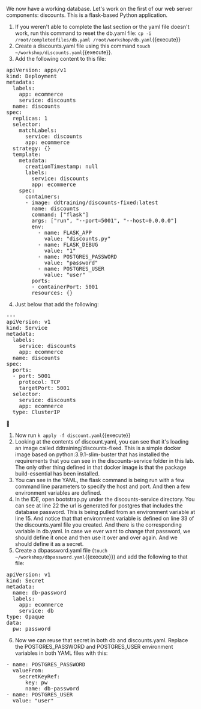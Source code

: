 We now have a working database. Let's work on the first of our web server components: discounts. This is a flask-based Python application. 

1.  If you weren't able to complete the last section or the yaml file doesn't work, run this command to reset the db.yaml file: `cp -i /root/completedfiles/db.yaml /root/workshop/db.yaml`{{execute}}
2.  Create a discounts.yaml file using this command `touch ~/workshop/discounts.yaml`{{execute}}.
3.  Add the following content to this file: 
<pre class="file" data-target="clipboard">
apiVersion: apps/v1
kind: Deployment
metadata:
  labels:
    app: ecommerce
    service: discounts
  name: discounts
spec:
  replicas: 1
  selector:
    matchLabels:
      service: discounts
      app: ecommerce
  strategy: {}
  template:
    metadata:
      creationTimestamp: null
      labels:
        service: discounts
        app: ecommerce
    spec:
      containers:
      - image: ddtraining/discounts-fixed:latest
        name: discounts
        command: ["flask"]
        args: ["run", "--port=5001", "--host=0.0.0.0"]
        env:
          - name: FLASK_APP
            value: "discounts.py"
          - name: FLASK_DEBUG
            value: "1"
          - name: POSTGRES_PASSWORD
            value: "password"
          - name: POSTGRES_USER
            value: "user"
        ports:
        - containerPort: 5001
        resources: {}
</pre>

4.  Just below that add the following:
<pre class="file" data-target="clipboard">
---
apiVersion: v1
kind: Service
metadata:
  labels:
    service: discounts
    app: ecommerce
  name: discounts
spec:
  ports:
  - port: 5001
    protocol: TCP
    targetPort: 5001
  selector:
    service: discounts
    app: ecommerce
  type: ClusterIP
</pre>

1.  Now run `k apply -f discount.yaml`{{execute}} 
2.  Looking at the contents of discount.yaml, you can see that it's loading an image called ddtraining/discounts-fixed. This is a simple docker image based on python:3.9.1-slim-buster that has installed the requirements that you can see in the discounts-service folder in this lab. The only other thing defined in that docker image is that the package build-essential has been installed. 
3.  You can see in the YAML, the flask command is being run with a few command line parameters to specify the host and port. And then a few environment variables are defined. 
4.  In the IDE, open bootstrap.py under the discounts-service directory. You can see at line 22 the url is generated for postgres that includes the database password. This is being pulled from an environment variable at line 15. And notice that that environment variable is defined on line 33 of the discounts.yaml file you created. And there is the corresponding variable in db.yaml. In case we ever want to change that password, we should define it once and then use it over and over again. And we should define it as a secret. 
5.  Create a dbpassword.yaml file (`touch ~/workshop/dbpassword.yaml`{{execute}}) and add the following to that file:
<pre class="file" data-target="clipboard">
apiVersion: v1
kind: Secret
metadata:
  name: db-password
  labels:
    app: ecommerce
    service: db
type: Opaque
data:
  pw: password
</pre>

6.  Now we can reuse that secret in both db and discounts.yaml. Replace the POSTGRES_PASSWORD and POSTGRES_USER environment variables in both YAML files with this:
<pre class="file" data-target="clipboard">
- name: POSTGRES_PASSWORD
  valueFrom:
    secretKeyRef:
      key: pw
      name: db-password
- name: POSTGRES_USER
  value: "user"
</pre>